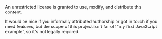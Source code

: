An unrestricted license is granted to use, modify, and distribute this content.

It would be nice if you informally attributed authorship or got in touch if you need features, but the scope of this project isn't far off "my first JavaScript example", so it's not legally required.

